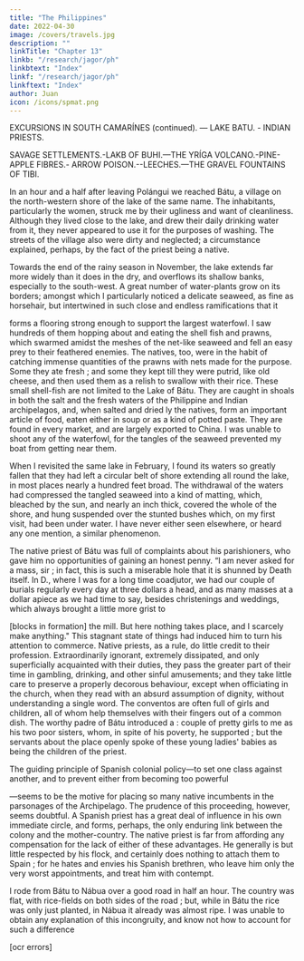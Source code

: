 ```yaml
---
title: "The Philippines"
date: 2022-04-30
image: /covers/travels.jpg
description: ""
linkTitle: "Chapter 13"
linkb: "/research/jagor/ph"
linkbtext: "Index"
linkf: "/research/jagor/ph"
linkftext: "Index"
author: Juan
icon: /icons/spmat.png
---
```



EXCURSIONS IN SOUTH CAMARÍNES (continued). — LAKE BATU. - INDIAN PRIESTS.

SAVAGE SETTLEMENTS.-LAKB OF BUHI.—THE YRÍGA VOLCANO.-PINE-APPLE FIBRES.- ARROW POISON.--LEECHES.—THE GRAVEL FOUNTAINS OF TIBI.

In an hour and a half after leaving Polángui we reached Bátu, a village on the north-western shore of the lake of the same name. The inhabitants, particularly the women, struck me by their ugliness and want of cleanliness. Although they lived close to the lake, and drew their daily drinking water from it, they never appeared to use it for the purposes of washing. The streets of the village also were dirty and neglected; a circumstance explained, perhaps, by the fact of the priest being a native.

Towards the end of the rainy season in November, the lake extends far more widely than it does in the dry, and overflows its shallow banks, especially to the south-west. A great number of water-plants grow on its borders; amongst which I particularly noticed a delicate seaweed, as fine as horsehair, but intertwined in such close and endless ramifications that it

forms a flooring strong enough to support the largest waterfowl. I saw hundreds of them hopping about and eating the shell fish and prawns, which swarmed amidst the meshes of the net-like seaweed and fell an easy prey to their feathered enemies. The natives, too, were in the habit of catching immense quantities of the prawns with nets made for the purpose. Some they ate fresh ; and some they kept till they were putrid, like old cheese, and then used them as a relish to swallow with their rice. These small shell-fish are not limited to the Lake of Bátu. They are caught in shoals in both the salt and the fresh waters of the Philippine and Indian archipelagos, and, when salted and dried ly the natives, form an important article of food, eaten either in soup or as a kind of potted paste. They are found in every market, and are largely exported to China. I was unable to shoot any of the waterfowl, for the tangles of the seaweed prevented my boat from getting near them.

When I revisited the same lake in February, I found its waters so greatly fallen that they had left a circular belt of shore extending all round the lake, in most places nearly a hundred feet broad. The withdrawal of the waters had compressed the tangled seaweed into a kind of matting, which, bleached by the sun, and nearly an inch thick, covered the whole of the shore, and hung suspended over the stunted bushes which, on my first visit, had been under water. I have never either seen elsewhere, or heard any one mention, a similar phenomenon.

The native priest of Bátu was full of complaints about his parishioners, who gave him no opportunities of gaining an honest penny. “I am never asked for a mass, sir ; in fact, this is such a miserable hole that it is shunned by Death itself. In D., where I was for a long time coadjutor, we had our couple of burials regularly every day at three dollars a head, and as many masses at a dollar apiece as we had time to say, besides christenings and weddings, which always brought a little more grist to

 [blocks in formation]
the mill. But here nothing takes place, and I scarcely make anything." This stagnant state of things had induced him to turn his attention to commerce. Native priests, as a rule, do little credit to their profession. Extraordinarily ignorant, extremely dissipated, and only superficially acquainted with their duties, they pass the greater part of their time in gambling, drinking, and other sinful amusements; and they take little care to preserve a properly decorous behaviour, except when officiating in the church, when they read with an absurd assumption of dignity, without understanding a single word. The conventos are often full of girls and children, all of whom help themselves with their fingers out of a common dish. The worthy padre of Bátu introduced a : couple of pretty girls to me as his two poor sisters, whom, in spite of his poverty, he supported ; but the servants about the place openly spoke of these young ladies' babies as being the children of the priest.

The guiding principle of Spanish colonial policy—to set one class against another, and to prevent either from becoming too powerful

—seems to be the motive for placing so many native incumbents in the parsonages of the Archipelago. The prudence of this proceeding, however, seems doubtful. A Spanish priest has a great deal of influence in his own immediate circle, and forms, perhaps, the only enduring link between the colony and the mother-country. The native priest is far from affording any compensation for the lack of either of these advantages. He generally is but little respected by his flock, and certainly does nothing to attach them to Spain ; for he hates and envies his Spanish brethren, who leave him only the very worst appointments, and treat him with contempt.

I rode from Bátu to Nábua over a good road in half an hour. The country was flat, with rice-fields on both sides of the road ; but, while in Bátu the rice was only just planted, in Nábua it already was almost ripe. I was unable to obtain any explanation of this incongruity, and know not how to account for such a difference

[ocr errors]    